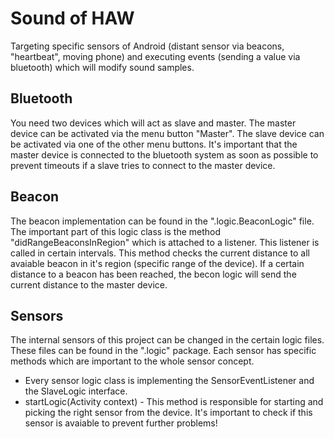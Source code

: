 # Sound of HAW
Targeting specific sensors of Android (distant sensor via beacons, "heartbeat", moving phone) and executing events (sending a value via bluetooth) which will modify sound samples.

## Bluetooth
You need two devices which will act as slave and master. The master device can be activated via the menu button "Master".
The slave device can be activated via one of the other menu buttons. It's important that the master device is connected to the bluetooth
system as soon as possible to prevent timeouts if a slave tries to connect to the master device.

## Beacon
The beacon implementation can be found in the ".logic.BeaconLogic" file. The important part of this logic class is the method "didRangeBeaconsInRegion" which is attached to a listener. This listener is called in certain intervals. This method checks the current distance to all avaiable beacon in it's region (specific range of the device). If a certain distance to a beacon has been reached, the becon logic will send the current distance to the master device.

## Sensors
The internal sensors of this project can be changed in the certain logic files. These files can be found in the ".logic" package.
Each sensor has specific methods which are important to the whole sensor concept.

* Every sensor logic class is implementing the SensorEventListener and the SlaveLogic interface.
* startLogic(Activity context) - This method is responsible for starting and picking the right sensor from the device. It's important
to check if this sensor is avaiable to prevent further problems!
* onSensorChanged(SensorEvent event) - This method is the main part of the sensor logic and will be called every time the internal sensor
is tracking a new value. Here we need to prepare the value which will send to the master device.
  * sendSensorData(int identifier, int beaconID, float value) - This method should be used to send the values of the sensor to the master device. It's important that the identifier is correct! The identifier ids are located in the ".Util" class.
* onAccuracyChanged(Sensor sensor, int accuracy) - We are probably not going use this method but you need to add this method due to the SensorEventListener.
* onResume() and onPause() - Both methods are responsible to register/unregister the event listener.

## Requirements
To run this app the device needs to match certain requirements:
* Bluetooth
* Min SDK Level: 21 (Android 5.0 - Lollipop)
* Sensors:
  * Acceleration sensor
  * TBD

